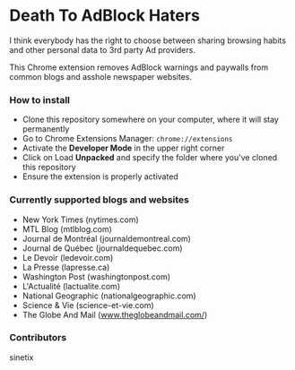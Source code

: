 # Death To AdBlock Haters
I think everybody has the right to choose between sharing browsing habits and other personal data to 3rd party Ad providers.

This Chrome extension removes AdBlock warnings and paywalls from common blogs and asshole newspaper websites.

### How to install
- Clone this repository somewhere on your computer, where it will stay permanently
- Go to Chrome Extensions Manager: `chrome://extensions`
- Activate the **Developer Mode** in the upper right corner
- Click on Load **Unpacked** and specify the folder where you've cloned this repository
- Ensure the extension is properly activated

### Currently supported blogs and websites
- New York Times (nytimes.com)
- MTL Blog (mtlblog.com)
- Journal de Montréal (journaldemontreal.com)
- Journal de Québec (journaldequebec.com)
- Le Devoir (ledevoir.com)
- La Presse (lapresse.ca)
- Washington Post (washingtonpost.com)
- L'Actualité (lactualite.com)
- National Geographic (nationalgeographic.com)
- Science & Vie (science-et-vie.com)
- The Globe And Mail (www.theglobeandmail.com/)

### Contributors
sinetix
